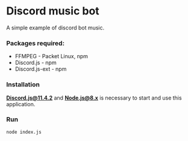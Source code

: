 # Discord music bot
A simple example of discord bot music.

### Packages required:

- FFMPEG - Packet Linux, npm
- Discord.js - npm
- Discord.js-ext - npm

### Installation
**Discord.js@11.4.2** and **Node.js@8.x** is necessary to start and use this application.

### Run

```
node index.js
```
